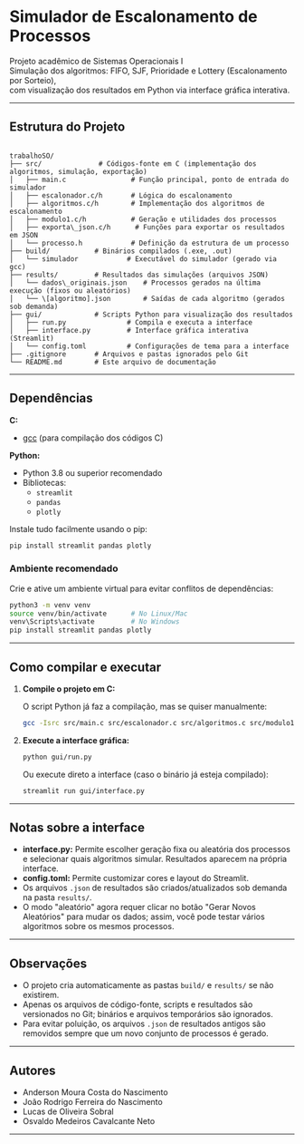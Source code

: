 # Simulador de Escalonamento de Processos

Projeto acadêmico de Sistemas Operacionais I  
Simulação dos algoritmos: FIFO, SJF, Prioridade e Lottery (Escalonamento por Sorteio),  
com visualização dos resultados em Python via interface gráfica interativa.

---

## **Estrutura do Projeto**

```

trabalhoSO/
├── src/              # Códigos-fonte em C (implementação dos algoritmos, simulação, exportação)
│   ├── main.c                # Função principal, ponto de entrada do simulador
│   ├── escalonador.c/h       # Lógica do escalonamento
│   ├── algoritmos.c/h        # Implementação dos algoritmos de escalonamento
│   ├── modulo1.c/h           # Geração e utilidades dos processos
│   ├── exporta\_json.c/h      # Funções para exportar os resultados em JSON
│   └── processo.h            # Definição da estrutura de um processo
├── build/           # Binários compilados (.exe, .out)
│   └── simulador            # Executável do simulador (gerado via gcc)
├── results/         # Resultados das simulações (arquivos JSON)
│   └── dados\_originais.json    # Processos gerados na última execução (fixos ou aleatórios)
│   └── \[algoritmo].json        # Saídas de cada algoritmo (gerados sob demanda)
├── gui/             # Scripts Python para visualização dos resultados
│   ├── run.py               # Compila e executa a interface
│   ├── interface.py         # Interface gráfica interativa (Streamlit)
│   └── config.toml          # Configurações de tema para a interface
├── .gitignore       # Arquivos e pastas ignorados pelo Git
└── README.md        # Este arquivo de documentação

````

---

## **Dependências**

**C:**
- [gcc](https://gcc.gnu.org/) (para compilação dos códigos C)

**Python:**
- Python 3.8 ou superior recomendado
- Bibliotecas:
  - `streamlit`
  - `pandas`
  - `plotly`

Instale tudo facilmente usando o pip:

```bash
pip install streamlit pandas plotly
````

### Ambiente recomendado

Crie e ative um ambiente virtual para evitar conflitos de dependências:

```bash
python3 -m venv venv
source venv/bin/activate      # No Linux/Mac
venv\Scripts\activate         # No Windows
pip install streamlit pandas plotly
```

---

## **Como compilar e executar**

1. **Compile o projeto em C:**

   O script Python já faz a compilação, mas se quiser manualmente:

   ```bash
   gcc -Isrc src/main.c src/escalonador.c src/algoritmos.c src/modulo1.c src/exporta_json.c -o build/simulador
   ```

2. **Execute a interface gráfica:**

   ```bash
   python gui/run.py
   ```

   Ou execute direto a interface (caso o binário já esteja compilado):

   ```bash
   streamlit run gui/interface.py
   ```

---

## **Notas sobre a interface**

* **interface.py:** Permite escolher geração fixa ou aleatória dos processos e selecionar quais algoritmos simular. Resultados aparecem na própria interface.
* **config.toml:** Permite customizar cores e layout do Streamlit.
* Os arquivos `.json` de resultados são criados/atualizados sob demanda na pasta `results/`.
* O modo "aleatório" agora requer clicar no botão "Gerar Novos Aleatórios" para mudar os dados; assim, você pode testar vários algoritmos sobre os mesmos processos.

---

## **Observações**

* O projeto cria automaticamente as pastas `build/` e `results/` se não existirem.
* Apenas os arquivos de código-fonte, scripts e resultados são versionados no Git; binários e arquivos temporários são ignorados.
* Para evitar poluição, os arquivos `.json` de resultados antigos são removidos sempre que um novo conjunto de processos é gerado.

---

## **Autores**
* Anderson Moura Costa do Nascimento
* João Rodrigo Ferreira do Nascimento
* Lucas de Oliveira Sobral
* Osvaldo Medeiros Cavalcante Neto
---
